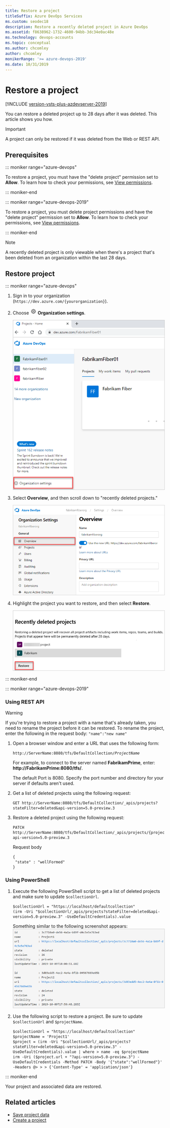 ```yaml
---
title: Restore a project
titleSuffix: Azure DevOps Services
ms.custom: seodec18
description: Restore a recently deleted project in Azure DevOps
ms.assetid: f8638962-1732-4600-94bb-3dc34e0ac48e
ms.technology: devops-accounts
ms.topic: conceptual
ms.author: chcomley
author: chcomley
monikerRange: '>= azure-devops-2019'
ms.date: 10/31/2019
---
```


# Restore a project

[!INCLUDE [version-vsts-plus-azdevserver-2019](../../boards/includes/version-vsts-plus-azdevserver-2019.md)]

You can restore a deleted project up to 28 days after it was deleted. This article shows you how.

> [!IMPORTANT]
> A project can only be restored if it was deleted from the Web or REST API.

## Prerequisites

::: moniker range="azure-devops"

To restore a project, you must have the "delete project" permission set to **Allow**. To learn how to check your permissions, see [View permissions](../security/view-permissions.md).

::: moniker-end

::: moniker range="azure-devops-2019"

To restore a project, you must delete project permissions and have the "delete project" permission set to **Allow**. To learn how to check your permissions, see [View permissions](../security/view-permissions.md).

::: moniker-end


> [!NOTE]
> A recently deleted project is only viewable when there's a project that's been deleted from an organization within the last 28 days.

## Restore project

::: moniker range="azure-devops"

1. Sign in to your organization (```https://dev.azure.com/{yourorganization}```).

2. Choose ![gear icon](../../media/icons/gear-icon.png) **Organization settings**.

   ![Choose the gear icon, Organization settings](../../media/settings/open-admin-settings-vert.png)
3. Select **Overview**, and then scroll down to "recently deleted projects."

   ![organization-settings-select-overview.png](../accounts/media/shared/organization-settings-select-overview.png)

4. Highlight the project you want to restore, and then select **Restore**.

   ![Highlight the project, and then select Restore](media/restore-project/recently-deleted-projects.png)

::: moniker-end

::: moniker range="azure-devops-2019"

### Using REST API

> [!WARNING]
> If you're trying to restore a project with a name that's already taken, you need to rename the project before it can be restored. To rename the project, enter the following in the request body: `"name":"new name"`
> 

1. Open a browser window and enter a URL that uses the following form:  

    <pre><code>http://ServerName:8080/tfs/DefaultCollection/<i>ProjectName</i></code></pre> 

   For example, to connect to the server named **FabrikamPrime**, enter: **http://FabrikamPrime:8080/tfs/**.

   The default Port is 8080. Specify the port number and directory for your server if defaults aren't used.

2. Get a list of deleted projects using the following request:
   ```
   GET http://ServerName:8080/tfs/DefaultCollection/_apis/projects?stateFilter=deleted&api-version=5.0-preview.3
   ```
3. Restore a deleted project using the following request:
   ```
   PATCH http://ServerName:8080/tfs/DefaultCollection/_apis/projects/{projectId}?api-version=5.0-preview.3
   ```

   Request body
   ```
   {
    "state" : "wellFormed"
   }
   ```

### Using PowerShell

1. Execute the following PowerShell script to get a list of deleted projects and make sure to update `$collectionUrl`.
   ```
   $collectionUrl = "https://localhost/defaultcollection" 
   (irm -Uri "$collectionUrl/_apis/projects?stateFilter=deleted&api-version=5.0-preview.3" -UseDefaultCredentials).value
   ```

    Something similar to the following screenshot appears:
    ![PowerShell script return example for deleted projects](media/restore-project/deleted-projects-powershell-script-2019.png)

2. Use the following script to restore a project. Be sure to update `$collectionUrl` and `$projectName`.
   ```
   $collectionUrl = "https://localhost/defaultcollection"
   $projectName = 'Project1'
   $project = (irm -Uri "$collectionUrl/_apis/projects?stateFilter=deleted&api-version=5.0-preview.3" -UseDefaultCredentials).value | where > name -eq $projectName
   irm -Uri ($project.url + "?api-version=5.0-preview.3") -UseDefaultCredentials -Method PATCH -Body '{"state":"wellFormed"}' -Headers @> > > {'Content-Type' = 'application/json'}
   ```
::: moniker-end

Your project and associated data are restored.

## Related articles

* [Save project data](save-project-data.md)
* [Create a project](create-project.md)